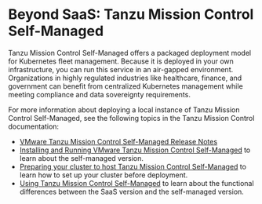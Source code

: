 # Beyond SaaS: Tanzu Mission Control Self-Managed

Tanzu Mission Control Self-Managed offers a packaged deployment model for Kubernetes fleet management. Because it is deployed in your own infrastructure, you can run this service in an air-gapped environment. Organizations in highly regulated industries like healthcare, finance, and government can benefit from centralized Kubernetes management while meeting compliance and data sovereignty requirements.

For more information about deploying a local instance of Tanzu Mission Control Self-Managed, see the following topics in the Tanzu Mission Control documentation:

- [VMware Tanzu Mission Control Self-Managed Release Notes][release-notes]
- [Installing and Running VMware Tanzu Mission Control Self-Managed][install-tmc-sm]  to learn about the self-managed version.
- [Preparing your cluster to host Tanzu Mission Control Self-Managed][prepapre-cluster-for-tmc-sm]  to learn how to set up your cluster before deployment.
- [Using Tanzu Mission Control Self-Managed][using-tmc-sm]  to learn about the functional differences between the SaaS version and the self-managed version.


[using-tmc-sm]: https://docs.vmware.com/en/VMware-Tanzu-Mission-Control/1.0/tanzumc-sm-install/using-tmc-sm.html
[release-notes]: https://docs.vmware.com/en/VMware-Tanzu-Mission-Control/1.0/rn/tanzumc-selfmanaged-10-release-notes/index.html
[prepapre-cluster-for-tmc-sm]: https://docs.vmware.com/en/VMware-Tanzu-Mission-Control/1.0/tanzumc-sm-install/prepare-cluster.html
[install-tmc-sm]: https://docs.vmware.com/en/VMware-Tanzu-Mission-Control/1.0/tanzumc-sm-install/index-sm-install.html
